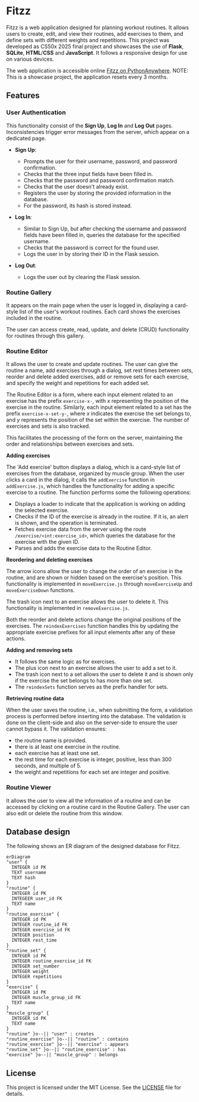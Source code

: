 # Fitzz

Fitzz is a web application designed for planning workout routines. It allows users to create, edit, and view their routines, add exercises to them, and define sets with different weights and repetitions. This project was developed as CS50x 2025 final project and showcases the use of **Flask**, **SQLite**, **HTML**/**CSS** and **JavaScript**. It follows a responsive design for use on various devices.

The web application is accessible online [Fitzz on PythonAnywhere](https://ossianpa.pythonanywhere.com/). NOTE: This is a showcase project, the application resets every 3 months.

## Features

### User Authentication

This functionality consist of the **Sign Up**, **Log In** and **Log Out** pages. Inconsistencies trigger error messages from the server, which appear on a dedicated page.

- **Sign Up**:
  - Prompts the user for their username, password, and password confirmation.
  - Checks that the three input fields have been filled in.
  - Checks that the password and password confirmation match.
  - Checks that the user doesn't already exist.
  - Registers the user by storing the provided information in the database.
  - For the password, its hash is stored instead.

- **Log In**:
  - Similar to Sign Up, but after checking the username and password fields have been filled in, queries the database for the specified username.
  - Checks that the password is correct for the found user.
  - Logs the user in by storing their ID in the Flask session.

- **Log Out**:
  - Logs the user out by clearing the Flask session.

### Routine Gallery

It appears on the main page when the user is logged in, displaying a card-style list of the user's workout routines. Each card shows the exercises included in the routine.

The user can access create, read, update, and delete (CRUD) functionality for routines through this gallery.

### Routine Editor

It allows the user to create and update routines. The user can give the routine a name, add exercises through a dialog, set rest times between sets, reorder and delete added exercises, add or remove sets for each exercise, and specify the weight and repetitions for each added set.

The Routine Editor is a form, where each input element related to an exercise has the prefix `exercise-x-`, with _x_ representing the position of the exercise in the routine. Similarly, each input element related to a set has the prefix `exercise-x-set-y-`, where _x_ indicates the exercise the set belongs to, and _y_ represents the position of the set within the exercise. The number of exercises and sets is also tracked.

This facilitates the processing of the form on the server, maintaining the order and relationships between exercises and sets.

**Adding exercises**

The 'Add exercise' button displays a dialog, which is a card-style list of exercises from the database, organized by muscle group. When the user clicks a card in the dialog, it calls the `addExercise` function in `addExercise.js`, which handles the functionality for adding a specific exercise to a routine. The function performs some the following operations:

- Displays a loader to indicate that the application is working on adding the selected exercise.
- Checks if the ID of the exercise is already in the routine. If it is, an alert is shown, and the operation is terminated.
- Fetches exercise data from the server using the route `/exercise/<int:exercise_id>`, which queries the database for the exercise with the given ID.
- Parses and adds the exercise data to the Routine Editor.

**Reordering and deleting exercises**

The arrow icons allow the user to change the order of an exercise in the routine, and are shown or hidden based on the exercise's position. This functionality is implemented in `moveExercise.js` through `moveExerciseUp` and `moveExerciseDown` functions.

The trash icon next to an exercise allows the user to delete it. This functionality is implemented in `removeExercise.js`.

Both the reorder and delete actions change the original positions of the exercises. The `reindexExercises` function handles this by updating the appropriate exercise prefixes for all input elements after any of these actions.

**Adding and removing sets**

- It follows the same logic as for exercises.
- The plus icon next to an exercise allows the user to add a set to it.
- The trash icon next to a set allows the user to delete it and is shown only if the exercise the set belongs to has more than one set.
- The `reindexSets` function serves as the prefix handler for sets.

**Retrieving routine data**

When the user saves the routine, i.e., when submitting the form, a validation process is performed before inserting into the database. The validation is done on the client-side and also on the server-side to ensure the user cannot bypass it. The validation ensures:
- the routine name is provided.
- there is at least one exercise in the routine.
- each exercise has at least one set.
- the rest time for each exercise is integer, positive, less than 300 seconds, and multiple of 5.
- the weight and repetitions for each set are integer and positive.

### Routine Viewer

It allows the user to view all the information of a routine and can be accessed by clicking on a routine card in the Routine Gallery. The user can also edit or delete the routine from this window.

## Database design

The following shows an ER diagram of the designed database for Fitzz.
```mermaid
erDiagram
"user" {
  INTEGER id PK
  TEXT username
  TEXT hash
}
"routine" {
  INTEGER id PK
  INTEGEER user_id FK
  TEXT name
}
"routine_exercise" {
  INTEGER id PK
  INTEGER routine_id FK
  INTEGER exercise_id FK
  INTEGER position
  INTEGER rest_time
}
"routine_set" {
  INTEGER id PK
  INTEGER routine_exercise_id FK
  INTEGER set_number
  INTEGER weight
  INTEGER repetitions
}
"exercise" {
  INTEGER id PK
  INTEGER muscle_group_id FK
  TEXT name
}
"muscle_group" {
  INTEGER id PK
  TEXT name
}
"routine" }o--|| "user" : creates
"routine_exercise" }o--|| "routine" : contains
"routine_exercise" }o--|| "exercise" : appears
"routine_set" }o--|| "routine_exercise" : has
"exercise" }o--|| "muscle_group" : belongs
```

## License

This project is licensed under the MIT License. See the [LICENSE](LICENSE) file for details.
